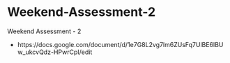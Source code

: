 # Weekend-Assessment-2
Weekend Assessment - 2 <br>
<ul><li>https://docs.google.com/document/d/1e7G8L2vg7lm6ZUsFq7UlBE6lBUw_ukcvQdz-HPwrCpI/edit</li></ul>
